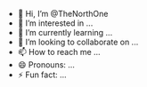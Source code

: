 - 👋 Hi, I’m @TheNorthOne
- 👀 I’m interested in ...
- 🌱 I’m currently learning ...
- 💞️ I’m looking to collaborate on ...
- 📫 How to reach me ...
- 😄 Pronouns: ...
- ⚡ Fun fact: ...

<!---
TheNorthOne/TheNorthOne is a ✨ special ✨ repository because its `README.md` (this file) appears on your GitHub profile.
You can click the Preview link to take a look at your changes.
--->
